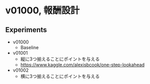 # v01000, 報酬設計

## Experiments
- v01000
  - Baseline
- v01001
  - 縦に3つ揃えることにポイントを与える
  - https://www.kaggle.com/alexisbcook/one-step-lookahead
- v01002
  - 横に3つ揃えることにポイントを与える
